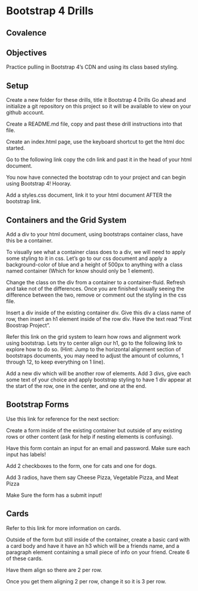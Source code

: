 # Bootstrap 4 Drills
## Covalence

## Objectives
Practice pulling in Bootstrap 4’s CDN and using its class based styling.

## Setup
Create a new folder for these drills, title it Bootstrap 4 Drills
Go ahead and initialize a git repository on this project so it will be available to view on your github account.

Create a README.md file, copy and past these drill instructions into that file.

Create an index.html page, use the keyboard shortcut to get the html doc started.

Go to the following link copy the cdn link and past it in the head of your html document.

You now have connected the bootstrap cdn to your project and can begin using Bootstrap 4! Hooray.

Add a styles.css document, link it to your html document AFTER the bootstrap link.

## Containers and the Grid System

Add a div to your html document, using bootstraps container class, have this be a container.

To visually see what a container class does to a div, we will need to apply some styling to it in css. Let’s go to our css document and apply a background-color of blue and a height of 500px to anything with a class named container (Which for know should only be 1 element).

Change the class on the div from a container to a container-fluid. Refresh and take not of the differences. Once you are finished visually seeing the difference between the two, remove or comment out the styling in the css file.

Insert a div inside of the existing container div. Give this div a class name of row, then insert an h1 element inside of the row div. Have the text read “First Boostrap Project”.

Refer this link on the grid system to learn how rows and alignment work using bootstrap. Lets try to center align our h1, go to the following link to explore how to do so. (Hint: Jump to the horizontal alignment section of bootstraps documents, you may need to adjust the amount of columns, 1 through 12, to keep everything on 1 line).

Add a new div which will be another row of elements. Add 3 divs, give each some text of your choice and apply bootstrap styling to have 1 div appear at the start of the row, one in the center, and one at the end.

## Bootstrap Forms

Use this link for reference for the next section:

Create a form inside of the existing container but outside of any existing rows or other content (ask for help if nesting elements is confusing).

Have this form contain an input for an email and password. Make sure each input has labels!

Add 2 checkboxes to the form, one for cats and one for dogs.

Add 3 radios, have them say Cheese Pizza, Vegetable Pizza, and Meat Pizza

Make Sure the form has a submit input!

## Cards

Refer to this link for more information on cards.

Outside of the form but still inside of the container, create a basic card with a card body and have it have an h3 which will be a friends name, and a paragraph element containing a small piece of info on your friend. Create 6 of these cards.

Have them align so there are 2 per row.

Once you get them aligning 2 per row, change it so it is 3 per row.